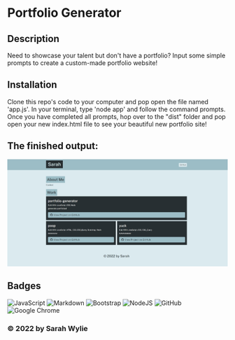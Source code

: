# Portfolio Generator

## Description
Need to showcase your talent but don't have a portfolio? Input some simple prompts to create a custom-made portfolio website!

## Installation
Clone this repo's code to your computer and pop open the file named 'app.js'. In your terminal, type 'node app' and follow the command prompts. Once you have completed all prompts, hop over to the "dist" folder and pop open your new index.html file to see your beautiful new portfolio site!

## The finished output:
![screenshot](/utils/Screenshot.jpg)

## Badges
![JavaScript](https://img.shields.io/badge/javascript-%23323330.svg?style=for-the-badge&logo=javascript&logoColor=%23F7DF1E)
![Markdown](https://img.shields.io/badge/markdown-%23000000.svg?style=for-the-badge&logo=markdown&logoColor=white)
![Bootstrap](https://img.shields.io/badge/bootstrap-%23563D7C.svg?style=for-the-badge&logo=bootstrap&logoColor=white)
![NodeJS](https://img.shields.io/badge/node.js-6DA55F?style=for-the-badge&logo=node.js&logoColor=white)
![GitHub](https://img.shields.io/badge/github-%23121011.svg?style=for-the-badge&logo=github&logoColor=white)
![Google Chrome](https://img.shields.io/badge/Google%20Chrome-4285F4?style=for-the-badge&logo=GoogleChrome&logoColor=white)

### &copy; 2022 by Sarah Wylie